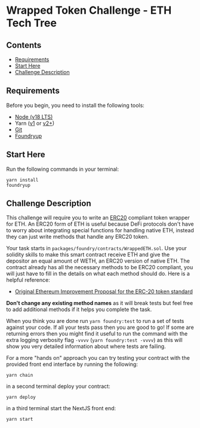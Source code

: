 # Wrapped Token Challenge - ETH Tech Tree
## Contents
- [Requirements](#requirements)
- [Start Here](#start-here)
- [Challenge Description](#challenge-description)

## Requirements

Before you begin, you need to install the following tools:

- [Node (v18 LTS)](https://nodejs.org/en/download/)
- Yarn ([v1](https://classic.yarnpkg.com/en/docs/install/) or [v2+](https://yarnpkg.com/getting-started/install))
- [Git](https://git-scm.com/downloads)
- [Foundryup](https://book.getfoundry.sh/getting-started/installation)

## Start Here
Run the following commands in your terminal:
```
yarn install
foundryup
```

## Challenge Description
This challenge will require you to write an [ERC20](https://eips.ethereum.org/EIPS/eip-20) compliant token wrapper for ETH. An ERC20 form of ETH is useful because DeFi protocols don't have to worry about integrating special functions for handling native ETH, instead they can just write methods that handle any ERC20 token.

Your task starts in `packages/foundry/contracts/WrappedETH.sol`. Use your solidity skills to make this smart contract receive ETH and give the depositor an equal amount of WETH, an ERC20 version of native ETH. The contract already has all the necessary methods to be ERC20 compliant, you will just have to fill in the details on what each method should do. Here is a helpful reference:
- [Original Ethereum Improvement Proposal for the ERC-20 token standard](https://eips.ethereum.org/EIPS/eip-20)

**Don't change any existing method names** as it will break tests but feel free to add additional methods if it helps you complete the task.

When you think you are done run `yarn foundry:test` to run a set of tests against your code. If all your tests pass then you are good to go! If some are returning errors then you might find it useful to run the command with the extra logging verbosity flag `-vvvv` (`yarn foundry:test -vvvv`) as this will show you very detailed information about where tests are failing.

For a more "hands on" approach you can try testing your contract with the provided front end interface by running the following:
```
yarn chain
```
in a second terminal deploy your contract:
```
yarn deploy
```
in a third terminal start the NextJS front end:
```
yarn start
```